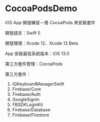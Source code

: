 # CocoaPodsDemo

iOS App 開發練習－用 CocoaPods 來安裝套件

開發語言：Swift 5

開發環境：Xcode 12、Xcode 13 Beta

App 安裝最低系統版本：iOS 13.0

第三方套件管理：CocoaPods

第三方套件：
1. IQKeyboardManagerSwift
2. Firebase/Core
3. Firebase/Auth
4. GoogleSignIn
5. FBSDKLoginKit
6. Firebase/Database
7. Firebase/Firestore
